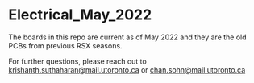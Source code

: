 # Electrical_May_2022

The boards in this repo are current as of May 2022 and they are the old PCBs from previous RSX seasons.

For further questions, please reach out to krishanth.suthaharan@mail.utoronto.ca or chan.sohn@mail.utoronto.ca
